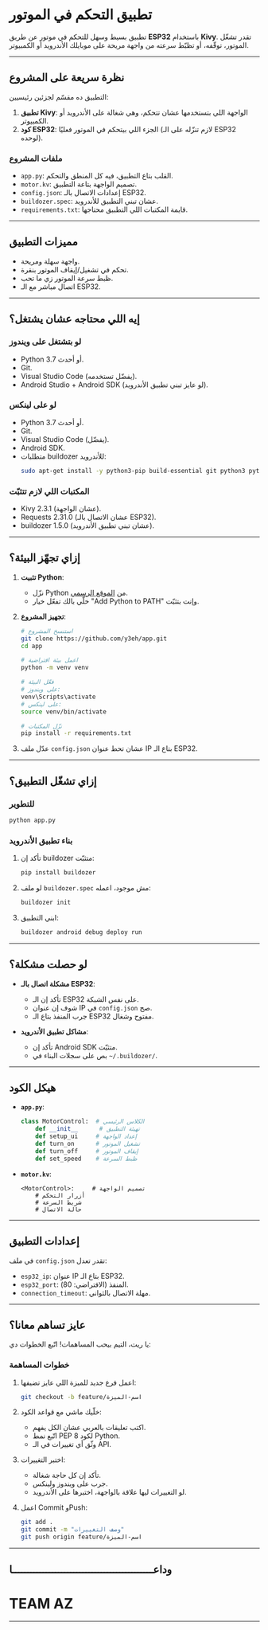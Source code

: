 # تطبيق التحكم في الموتور

تطبيق بسيط وسهل للتحكم في موتور عن طريق **ESP32** باستخدام **Kivy**. تقدر تشغّل الموتور، توقّفه، أو تظبّط سرعته من واجهة مريحة على موبايلك الأندرويد أو الكمبيوتر.

---

## نظرة سريعة على المشروع
التطبيق ده مقسّم لجزئين رئيسيين:
1. **تطبيق Kivy**: الواجهة اللي بتستخدمها عشان تتحكم، وهي شغالة على الأندرويد أو الكمبيوتر.
2. **كود ESP32**: الجزء اللي بيتحكم في الموتور فعليًا (لازم تنزّله على الـ ESP32 لوحده).

### ملفات المشروع
- `app.py`: القلب بتاع التطبيق، فيه كل المنطق والتحكم.
- `motor.kv`: تصميم الواجهة بتاعة التطبيق.
- `config.json`: إعدادات الاتصال بالـ ESP32.
- `buildozer.spec`: عشان تبني التطبيق للأندرويد.
- `requirements.txt`: قايمة المكتبات اللي التطبيق محتاجها.

---

## مميزات التطبيق
- واجهة سهلة ومريحة.
- تحكم في تشغيل/إيقاف الموتور بنقرة.
- ظبط سرعة الموتور زي ما تحب.
- اتصال مباشر مع الـ ESP32.

---

## إيه اللي محتاجه عشان يشتغل؟

### لو بتشتغل على ويندوز
- Python 3.7 أو أحدث.
- Git.
- Visual Studio Code (يفضّل تستخدمه).
- Android Studio + Android SDK (لو عايز تبني تطبيق الأندرويد).

### لو على لينكس
- Python 3.7 أو أحدث.
- Git.
- Visual Studio Code (يفضّل).
- Android SDK.
- متطلبات buildozer للأندرويد:
  ```bash
  sudo apt-get install -y python3-pip build-essential git python3 python3-dev ffmpeg libsdl2-dev libsdl2-image-dev libsdl2-mixer-dev libsdl2-ttf-dev libportmidi-dev libswscale-dev libavformat-dev libavcodec-dev zlib1g-dev
  ```

### المكتبات اللي لازم تتثبّت
- Kivy 2.3.1 (عشان الواجهة).
- Requests 2.31.0 (عشان الاتصال بالـ ESP32).
- buildozer 1.5.0 (عشان تبني تطبيق الأندرويد).

---

## إزاي تجهّز البيئة؟

1. **تثبيت Python**:
   - نزّل Python من [الموقع الرسمي](https://www.python.org/downloads/).
   - خلّي بالك تفعّل خيار "Add Python to PATH" وإنت بتثبّت.

2. **تجهيز المشروع**:
   ```bash
   # استنسخ المشروع
   git clone https://github.com/y3eh/app.git
   cd app

   # اعمل بيئة افتراضية
   python -m venv venv

   # فعّل البيئة
   # على ويندوز:
   venv\Scripts\activate
   # على لينكس:
   source venv/bin/activate

   # نزّل المكتبات
   pip install -r requirements.txt
   ```

3. عدّل ملف `config.json` عشان تحط عنوان IP بتاع الـ ESP32.

---

## إزاي تشغّل التطبيق؟

### للتطوير
```bash
python app.py
```

### بناء تطبيق الأندرويد
1. تأكد إن buildozer متثبّت:
   ```bash
   pip install buildozer
   ```

2. لو ملف `buildozer.spec` مش موجود، اعمله:
   ```bash
   buildozer init
   ```

3. ابني التطبيق:
   ```bash
   buildozer android debug deploy run
   ```

---

## لو حصلت مشكلة؟
- **مشكلة اتصال بالـ ESP32**:
  - تأكد إن الـ ESP32 على نفس الشبكة.
  - شوف إن عنوان IP في `config.json` صح.
  - جرب المنفذ بتاع الـ ESP32 مفتوح وشغال.

- **مشاكل تطبيق الأندرويد**:
  - تأكد إن Android SDK متثبّت.
  - بص على سجلات البناء في `~/.buildozer/`.

---

## هيكل الكود
- **`app.py`**:
  ```python
  class MotorControl:  # الكلاس الرئيسي
      def __init__      # تهيئة التطبيق
      def setup_ui     # إعداد الواجهة
      def turn_on      # تشغيل الموتور
      def turn_off     # إيقاف الموتور
      def set_speed    # ظبط السرعة
  ```

- **`motor.kv`**:
  ```kivy
  <MotorControl>:     # تصميم الواجهة
      # أزرار التحكم
      # شريط السرعة
      # حالة الاتصال
  ```

---

## إعدادات التطبيق
في ملف `config.json` تقدر تعدل:
- `esp32_ip`: عنوان IP بتاع الـ ESP32.
- `esp32_port`: المنفذ (الافتراضي: 80).
- `connection_timeout`: مهلة الاتصال بالثواني.

---

## عايز تساهم معانا؟
يا ريت، التيم بيحب المساهمات!  اتّبع الخطوات دي:

### خطوات المساهمة
1. اعمل فرع جديد للميزة اللي عايز تضيفها:
   ```bash
   git checkout -b feature/اسم-الميزة
   ```

2. خلّيك ماشي مع قواعد الكود:
   - اكتب تعليقات بالعربي عشان الكل يفهم.
   - اتّبع نمط PEP 8 لكود Python.
   - وثّق أي تغييرات في الـ API.

3. اختبر التغييرات:
   - تأكد إن كل حاجة شغالة.
   - جرب على ويندوز ولينكس.
   - لو التغييرات ليها علاقة بالواجهة، اختبرها على الأندرويد.

4. اعمل Commit وPush:
   ```bash
   git add .
   git commit -m "وصف التغييرات"
   git push origin feature/اسم-الميزة
   ```

---

## وداعــــــــــــــــــــــــــــــــــــــــــــــا
# TEAM AZ 
---

